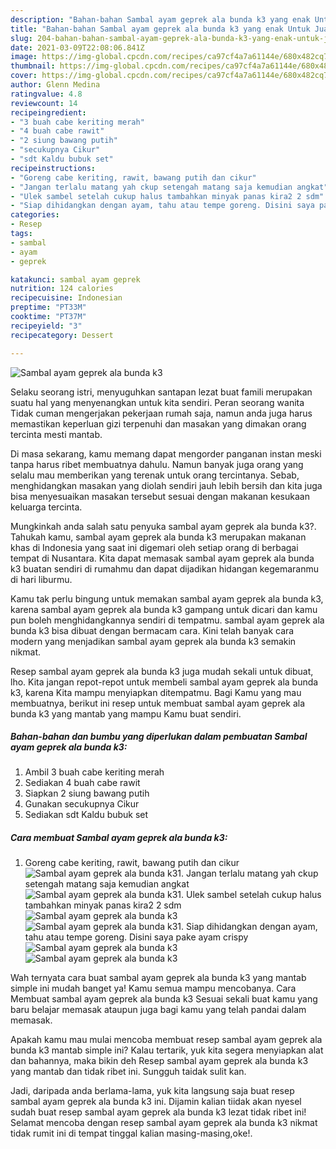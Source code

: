 ```yaml
---
description: "Bahan-bahan Sambal ayam geprek ala bunda k3 yang enak Untuk Jualan"
title: "Bahan-bahan Sambal ayam geprek ala bunda k3 yang enak Untuk Jualan"
slug: 204-bahan-bahan-sambal-ayam-geprek-ala-bunda-k3-yang-enak-untuk-jualan
date: 2021-03-09T22:08:06.841Z
image: https://img-global.cpcdn.com/recipes/ca97cf4a7a61144e/680x482cq70/sambal-ayam-geprek-ala-bunda-k3-foto-resep-utama.jpg
thumbnail: https://img-global.cpcdn.com/recipes/ca97cf4a7a61144e/680x482cq70/sambal-ayam-geprek-ala-bunda-k3-foto-resep-utama.jpg
cover: https://img-global.cpcdn.com/recipes/ca97cf4a7a61144e/680x482cq70/sambal-ayam-geprek-ala-bunda-k3-foto-resep-utama.jpg
author: Glenn Medina
ratingvalue: 4.8
reviewcount: 14
recipeingredient:
- "3 buah cabe keriting merah"
- "4 buah cabe rawit"
- "2 siung bawang putih"
- "secukupnya Cikur"
- "sdt Kaldu bubuk set"
recipeinstructions:
- "Goreng cabe keriting, rawit, bawang putih dan cikur"
- "Jangan terlalu matang yah ckup setengah matang saja kemudian angkat"
- "Ulek sambel setelah cukup halus tambahkan minyak panas kira2 2 sdm"
- "Siap dihidangkan dengan ayam, tahu atau tempe goreng. Disini saya pake ayam crispy"
categories:
- Resep
tags:
- sambal
- ayam
- geprek

katakunci: sambal ayam geprek 
nutrition: 124 calories
recipecuisine: Indonesian
preptime: "PT33M"
cooktime: "PT37M"
recipeyield: "3"
recipecategory: Dessert

---
```



![Sambal ayam geprek ala bunda k3](https://img-global.cpcdn.com/recipes/ca97cf4a7a61144e/680x482cq70/sambal-ayam-geprek-ala-bunda-k3-foto-resep-utama.jpg)

Selaku seorang istri, menyuguhkan santapan lezat buat famili merupakan suatu hal yang menyenangkan untuk kita sendiri. Peran seorang  wanita Tidak cuman mengerjakan pekerjaan rumah saja, namun anda juga harus memastikan keperluan gizi terpenuhi dan masakan yang dimakan orang tercinta mesti mantab.

Di masa  sekarang, kamu memang dapat mengorder panganan instan meski tanpa harus ribet membuatnya dahulu. Namun banyak juga orang yang selalu mau memberikan yang terenak untuk orang tercintanya. Sebab, menghidangkan masakan yang diolah sendiri jauh lebih bersih dan kita juga bisa menyesuaikan masakan tersebut sesuai dengan makanan kesukaan keluarga tercinta. 



Mungkinkah anda salah satu penyuka sambal ayam geprek ala bunda k3?. Tahukah kamu, sambal ayam geprek ala bunda k3 merupakan makanan khas di Indonesia yang saat ini digemari oleh setiap orang di berbagai tempat di Nusantara. Kita dapat memasak sambal ayam geprek ala bunda k3 buatan sendiri di rumahmu dan dapat dijadikan hidangan kegemaranmu di hari liburmu.

Kamu tak perlu bingung untuk memakan sambal ayam geprek ala bunda k3, karena sambal ayam geprek ala bunda k3 gampang untuk dicari dan kamu pun boleh menghidangkannya sendiri di tempatmu. sambal ayam geprek ala bunda k3 bisa dibuat dengan bermacam cara. Kini telah banyak cara modern yang menjadikan sambal ayam geprek ala bunda k3 semakin nikmat.

Resep sambal ayam geprek ala bunda k3 juga mudah sekali untuk dibuat, lho. Kita jangan repot-repot untuk membeli sambal ayam geprek ala bunda k3, karena Kita mampu menyiapkan ditempatmu. Bagi Kamu yang mau membuatnya, berikut ini resep untuk membuat sambal ayam geprek ala bunda k3 yang mantab yang mampu Kamu buat sendiri.

<!--inarticleads1-->

##### Bahan-bahan dan bumbu yang diperlukan dalam pembuatan Sambal ayam geprek ala bunda k3:

1. Ambil 3 buah cabe keriting merah
1. Sediakan 4 buah cabe rawit
1. Siapkan 2 siung bawang putih
1. Gunakan secukupnya Cikur
1. Sediakan sdt Kaldu bubuk set




<!--inarticleads2-->

##### Cara membuat Sambal ayam geprek ala bunda k3:

1. Goreng cabe keriting, rawit, bawang putih dan cikur
<img src="https://img-global.cpcdn.com/steps/b7c3da78f5141803/160x128cq70/sambal-ayam-geprek-ala-bunda-k3-langkah-memasak-1-foto.jpg" alt="Sambal ayam geprek ala bunda k3">1. Jangan terlalu matang yah ckup setengah matang saja kemudian angkat
<img src="https://img-global.cpcdn.com/steps/67c653032de4c054/160x128cq70/sambal-ayam-geprek-ala-bunda-k3-langkah-memasak-2-foto.jpg" alt="Sambal ayam geprek ala bunda k3">1. Ulek sambel setelah cukup halus tambahkan minyak panas kira2 2 sdm
<img src="https://img-global.cpcdn.com/steps/152be824353d4a60/160x128cq70/sambal-ayam-geprek-ala-bunda-k3-langkah-memasak-3-foto.jpg" alt="Sambal ayam geprek ala bunda k3"><img src="https://img-global.cpcdn.com/steps/2484ca7124304169/160x128cq70/sambal-ayam-geprek-ala-bunda-k3-langkah-memasak-3-foto.jpg" alt="Sambal ayam geprek ala bunda k3">1. Siap dihidangkan dengan ayam, tahu atau tempe goreng. Disini saya pake ayam crispy
<img src="https://img-global.cpcdn.com/steps/76c9b513ea544aab/160x128cq70/sambal-ayam-geprek-ala-bunda-k3-langkah-memasak-4-foto.jpg" alt="Sambal ayam geprek ala bunda k3"><img src="https://img-global.cpcdn.com/steps/f189fa573e361100/160x128cq70/sambal-ayam-geprek-ala-bunda-k3-langkah-memasak-4-foto.jpg" alt="Sambal ayam geprek ala bunda k3">



Wah ternyata cara buat sambal ayam geprek ala bunda k3 yang mantab simple ini mudah banget ya! Kamu semua mampu mencobanya. Cara Membuat sambal ayam geprek ala bunda k3 Sesuai sekali buat kamu yang baru belajar memasak ataupun juga bagi kamu yang telah pandai dalam memasak.

Apakah kamu mau mulai mencoba membuat resep sambal ayam geprek ala bunda k3 mantab simple ini? Kalau tertarik, yuk kita segera menyiapkan alat dan bahannya, maka bikin deh Resep sambal ayam geprek ala bunda k3 yang mantab dan tidak ribet ini. Sungguh taidak sulit kan. 

Jadi, daripada anda berlama-lama, yuk kita langsung saja buat resep sambal ayam geprek ala bunda k3 ini. Dijamin kalian tiidak akan nyesel sudah buat resep sambal ayam geprek ala bunda k3 lezat tidak ribet ini! Selamat mencoba dengan resep sambal ayam geprek ala bunda k3 nikmat tidak rumit ini di tempat tinggal kalian masing-masing,oke!.

